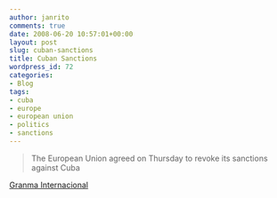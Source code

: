 ```yaml
---
author: janrito
comments: true
date: 2008-06-20 10:57:01+00:00
layout: post
slug: cuban-sanctions
title: Cuban Sanctions
wordpress_id: 72
categories:
- Blog
tags:
- cuba
- europe
- european union
- politics
- sanctions
---
```


<blockquote>The European Union agreed on Thursday to revoke its sanctions against Cuba</blockquote>




[Granma Internacional](http://www.granma.cu/ingles/2008/junio/vier20/ue.html)
